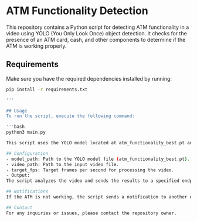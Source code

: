 # ATM Functionality Detection

This repository contains a Python script for detecting ATM functionality in a video using YOLO (You Only Look Once) object detection. It checks for the presence of an ATM card, cash, and other components to determine if the ATM is working properly.

## Requirements

Make sure you have the required dependencies installed by running:

```bash
pip install -r requirements.txt

'''

## Usage
To run the script, execute the following command:

'''bash
python3 main.py

This script uses the YOLO model located at atm_functionality_best.pt and processes the video specified in video_path. You can customize the video file and other parameters in the main.py script according to your needs.

## Configuration
- model_path: Path to the YOLO model file (atm_functionality_best.pt).
- video_path: Path to the input video file.
- target_fps: Target frames per second for processing the video.
- Output:
The script analyzes the video and sends the results to a specified endpoint (http://13.235.71.140:5000/atm-functionality) along with additional information such as working status, transaction counts, and the availability of complaint boxes and telephones.

## Notifications
If the ATM is not working, the script sends a notification to another endpoint (http://13.235.71.140:5000/notification) with details about the issue, including a timestamp, message, country, city, branch, and use case.

## Contact
For any inquiries or issues, please contact the repository owner.